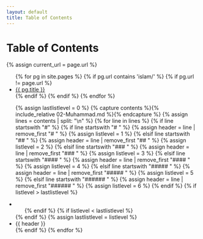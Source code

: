 ```yaml
---
layout: default
title: Table of Contents
---
```


<h1>Table of Contents</h1>

{% assign current_url = page.url %}

<ul>
  {% for pg in site.pages %}
    {% if pg.url contains 'islam/' %}
    {% if pg.url != page.url %}
      <li>
        <a href="{{ pg.url }}">{{ pg.title }}</a>
      </li>
    {% endif %}
    {% endif %}
  {% endfor %}
</ul>

<ul>

{% assign lastlistlevel = 0 %}
{% capture contents %}{% include_relative 02-Muhammad.md %}{% endcapture %}
{% assign lines = contents | split: "\n" %}
{% for line in lines %}
 {% if line startswith "#" %}
  {% if line startswith "# " %}
    {% assign header = line | remove_first "# " %}
    {% assign listlevel = 1 %}
  {% elsif line startswith "## " %}
    {% assign header = line | remove_first "## " %}
    {% assign listlevel = 2 %}
  {% elsif line startswith "### " %}
    {% assign header = line | remove_first "### " %}
    {% assign listlevel = 3 %}
  {% elsif line startswith "#### " %}
    {% assign header = line | remove_first "#### " %}
    {% assign listlevel = 4 %}
  {% elsif line startswith "##### " %}
    {% assign header = line | remove_first "##### " %}
    {% assign listlevel = 5 %}
  {% elsif line startswith "###### " %}
    {% assign header = line | remove_first "###### " %}
    {% assign listlevel = 6 %}
  {% endif %}
  {% if listlevel > lastlistlevel %}
   <li>
   <ul>
  {% endif %}
  {% if listlevel < lastlistlevel %}
   </ul>
   </li>
  {% endif %}
  {% assign lastlistlevel = listlevel %}
  <li>{{ header }}</li>
 {% endif %}
{% endfor %}
